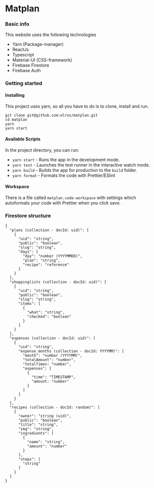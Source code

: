 # Matplan

### Basic info
This website uses the following technologies

* Yarn (Package-manager)
* ReactJs
* Typescript
* Material-UI (CSS-framework)
* Firebase Firestore
* Firebase Auth

### Getting started

#### Installing
This project uses yarn, so all you have to do is to clone, install and run.

```
git clone git@github.com:olros/matplan.git
cd matplan
yarn
yarn start 
```

#### Available Scripts
In the project directory, you can run:

- `yarn start` - Runs the app in the development mode.
- `yarn test` - Launches the test runner in the interactive watch mode.
- `yarn build` - Builds the app for production to the `build` folder.
- `yarn format` - Formats the code with Prettier/ESlint

#### Workspace

There is a file called `matplan.code-workspace` with settings which autoformats your code with Prettier when you click save.

### Firestore structure

```
{
  "plans (collection - docId: uid)": [
    {
      "uid": "string",
      "public": "boolean",
      "slug": "string",
      "days": [
        "day": "number (YYYYMMDD)",
        "plan": "string",
        "recipe": "reference"
      ]
    }
  ],
  "shoppinglists (collection - docId: uid)": [
    {
      "uid": "string",
      "public": "boolean",
      "slug": "string",
      "items": [
        {
          "what": "string",
          "checked": "boolean"
        }
      ]
    }
  ],
  "expenses (collection - docId: uid)": [
    {
      "uid": "string",
      "expense_months (collection - docId: YYYYMM)": [
        "month": "number (YYYYMM)",
        "totalAmount": "number",
        "totalTimes: "number",
        "expenses": [
          {
            "time": "TIMESTAMP",
            "amount: "number"
          }
        ]
      ]
    }
  ],
  "recipes (collection - docId: random)": [
    {
      "owner": "string (uid)",
      "public": "boolean",
      "title": "string",
      "img": "string",
      "ingredients": [
        {
          "name": "string",
          "amount": "number"
        }
      ],
      "steps": [
        "string"
      ]
    }
  ]
}
```
